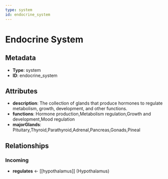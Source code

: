 ```yaml
---
type: system
id: endocrine_system
---
```


# Endocrine System

## Metadata

- **Type**: system
- **ID**: endocrine_system

## Attributes

- **description**: The collection of glands that produce hormones to regulate metabolism, growth, development, and other functions.
- **functions**: Hormone production,Metabolism regulation,Growth and development,Mood regulation
- **majorGlands**: Pituitary,Thyroid,Parathyroid,Adrenal,Pancreas,Gonads,Pineal

## Relationships

### Incoming

- **regulates** ← [[hypothalamus]] (Hypothalamus)

